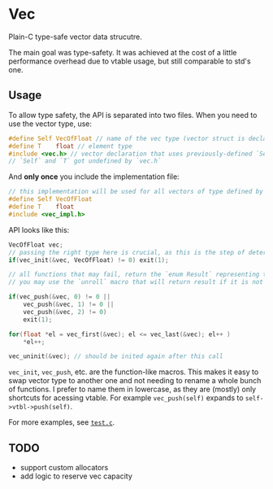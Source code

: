# Vec

Plain-C type-safe vector data strucutre.

The main goal was type-safety. It was achieved at the cost of a little performance overhead due to vtable usage, but still comparable to std's one.

## Usage

To allow type safety, the API is separated into two files. When you need to use the vector type, use: 
```c
#define Self VecOfFloat // name of the vec type (vector struct is declared with it)
#define T    float // element type
#include <vec.h> // vector declaration that uses previously-defined `Self` and `T`
// `Self` and `T` got undefined by `vec.h`
```

And **only once** you include the implementation file:
```c
// this implementation will be used for all vectors of type defined by `Self`
#define Self VecOfFloat
#define T    float
#include <vec_impl.h> 
```

API looks like this: 
```c
VecOfFloat vec;
// passing the right type here is crucial, as this is the step of determining the vtable to use on the vec
if(vec_init(&vec, VecOfFloat) != 0) exit(1);

// all functions that may fail, return the `enum Result` representing the error occured
// you may use the `unroll` macro that will return result if it is not `Ok`, or just comapre it with `Ok` (or `0`)

if(vec_push(&vec, 0) != 0 || 
    vec_push(&vec, 1) != 0 || 
    vec_push(&vec, 2) != 0) 
    exit(1);

for(float *el = vec_first(&vec); el <= vec_last(&vec); el++ ) 
    *el++;

vec_uninit(&vec); // should be inited again after this call
```
`vec_init`, `vec_push`, etc. are the function-like macros. This makes it easy to swap vector type to another one and not needing to rename a whole bunch of functions. I prefer to name them in lowercase, as they are (mostly) only shortcuts for acessing vtable. For example `vec_push(self)` expands to `self->vtbl->push(self)`. 

For more examples, see [`test.c`](./test.c).

## TODO 
 - support custom allocators
 - add logic to reserve vec capacity